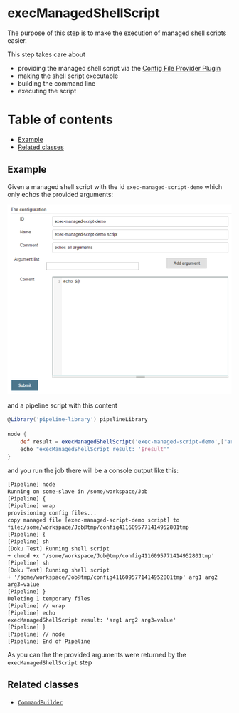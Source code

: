 # execManagedShellScript

The purpose of this step is to make the execution of managed shell
scripts easier.

This step takes care about
* providing the managed shell script via the
  [Config File Provider Plugin](https://wiki.jenkins-ci.org/display/JENKINS/Config+File+Provider+Plugin)
* making the shell script executable
* building the command line
* executing the script

# Table of contents
* [Example](#example)
* [Related classes](#related-classes)

## Example

Given a managed shell script with the id `exec-managed-script-demo`
which only echos the provided arguments:

![demo-script](../docs/assets/exec-managed-shell-script/demo-script.png)

and a pipeline script with this content

```groovy
@Library('pipeline-library') pipelineLibrary

node {
    def result = execManagedShellScript('exec-managed-script-demo',["arg1","arg2","arg3=value"])
    echo "execManagedShellScript result: '$result'"
}
```

and you run the job there will be a console output like this:

```text
[Pipeline] node
Running on some-slave in /some/workspace/Job
[Pipeline] {
[Pipeline] wrap
provisioning config files...
copy managed file [exec-managed-script-demo script] to file:/some/workspace/Job@tmp/config4116095771414952801tmp
[Pipeline] {
[Pipeline] sh
[Doku Test] Running shell script
+ chmod +x '/some/workspace/Job@tmp/config4116095771414952801tmp'
[Pipeline] sh
[Doku Test] Running shell script
+ '/some/workspace/Job@tmp/config4116095771414952801tmp' arg1 arg2 arg3=value
[Pipeline] }
Deleting 1 temporary files
[Pipeline] // wrap
[Pipeline] echo
execManagedShellScript result: 'arg1 arg2 arg3=value'
[Pipeline] }
[Pipeline] // node
[Pipeline] End of Pipeline
```

As you can the the provided arguments were returned by the
`execManagedShellScript` step

## Related classes
* [`CommandBuilder`](../src/com/dettonville/dcapi/pipeline/shell/CommandBuilderImpl.groovy)
